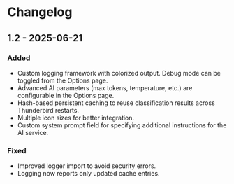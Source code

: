 # Changelog

## 1.2 - 2025-06-21

### Added
- Custom logging framework with colorized output. Debug mode can be toggled from the Options page.
- Advanced AI parameters (max tokens, temperature, etc.) are configurable in the Options page.
- Hash-based persistent caching to reuse classification results across Thunderbird restarts.
- Multiple icon sizes for better integration.
- Custom system prompt field for specifying additional instructions for the AI service.

### Fixed
- Improved logger import to avoid security errors.
- Logging now reports only updated cache entries.
